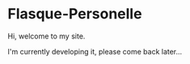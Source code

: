 # Flasque-Personelle

Hi, welcome to my site.

I'm currently developing it, please come back later...
